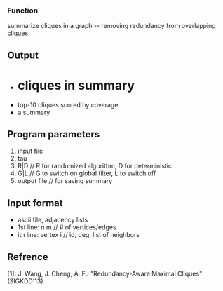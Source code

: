 ### Function
summarize cliques in a graph -- removing redundancy from overlapping cliques

Output
------------
+  # cliques in summary
+  top-10 cliques scored by coverage
+  a summary

Program parameters
------------
1.  input file
2.  tau
3.  R|D	// R for randomized algorithm, D for deterministic
4.  G|L	// G to switch on global filter, L to switch off
5.  output file	// for saving summary

Input format
------------
+  ascii file, adjacency lists
+  1st line:	n m	// # of vertices/edges
+  ith line:	vertex i	// id, deg, list of neighbors

Refrence
------------
[1]: J. Wang, J. Cheng, A. Fu
"Redundancy-Aware Maximal Cliques" (SIGKDD'13)
